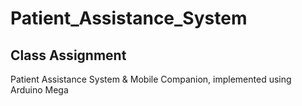 # Patient_Assistance_System
## Class Assignment
Patient Assistance System &amp; Mobile Companion, implemented using Arduino Mega
